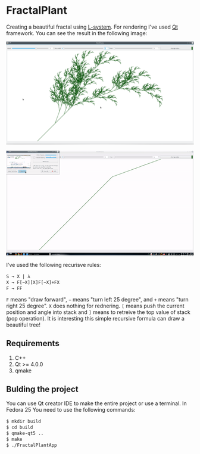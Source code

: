 # FractalPlant
Creating a beautiful fractal using [L-system](https://en.wikipedia.org/wiki/L-system). For rendering I've used [Qt](https://www.qt.io/) framework. You can see the result in the following image:
  
![Fractal Plant Image](docs/tree_fractal.png)
  
![docs/FractalPlant.gif](docs/FractalPlantlow.gif)
  
I've used the following recurisve rules:
```
S → X | λ
X → F[−X][X]F[−X]+FX
F → FF
```
`F` means "draw forward", `−` means "turn left 25 degree", and `+` means "turn right 25 degree". `X` does nothing for rednering. `[` means push the current position and angle into stack and `]` means to retreive the top value of stack (pop operation). It is interesting this simple recursive formula can draw a beautiful tree!
## Requirements

1. C++
2. Qt >= 4.0.0
3. qmake

## Bulding the project

You can use Qt creator IDE to make the entire project or use a terminal. In Fedora 25 You need to use the following commands:

```
$ mkdir build
$ cd build
$ qmake-qt5 ..
$ make
$ ./FractalPlantApp
```
